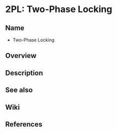# 2PL: Two-Phase Locking

## Name
- Two-Phase Locking

## Overview

## Description

## See also

## Wiki

## References
